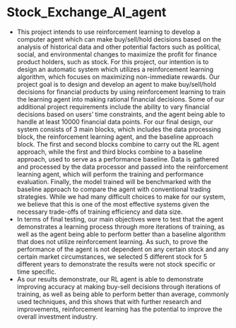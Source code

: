 # Stock_Exchange_AI_agent
- This project intends to use reinforcement learning to develop a computer agent which can make buy/sell/hold decisions based on the analysis of historical data and other potential factors such as political, social, and environmental changes to maximize the profit for finance product holders, such as stock. For this project, our intention is to design an automatic system which utilizes a reinforcement learning algorithm, which focuses on maximizing non-immediate rewards. Our project goal is to design and develop an agent to make buy/sell/hold decisions for financial products by using reinforcement learning to train the learning agent into making rational financial decisions. Some of our additional project requirements include the ability to vary financial decisions based on users’ time constraints, and the agent being able to handle at least 10000 financial data points.
For our final design, our system consists of 3 main blocks, which includes the data processing block, the reinforcement learning agent, and the baseline approach block. The first and second blocks combine to carry out the RL agent approach, while the first and third blocks combine to a baseline approach, used to serve as a performance baseline. Data is gathered and processed by the data processor and passed into the reinforcement learning agent, which will perform the training and performance evaluation. Finally, the model trained will be benchmarked with the baseline approach to compare the agent with conventional trading strategies. While we had many difficult choices to make for our system, we believe that this is one of the most effective systems given the necessary trade-offs of training efficiency and data size.
- In terms of final testing, our main objectives were to test that the agent demonstrates a learning process through more iterations of training, as well as the agent being able to perform better than a baseline algorithm that does not utilize reinforcement learning. As such, to prove the performance of the agent is not dependent on any certain stock and any certain market circumstances, we selected 5 different stock for 5 different years to demonstrate the results were not stock specific or time specific.
- As our results demonstrate, our RL agent is able to demonstrate improving accuracy at making buy-sell decisions through iterations of training, as well as being able to perform better than average, commonly used techniques, and this shows that with further research and improvements, reinforcement learning has the potential to improve the overall investment industry.
